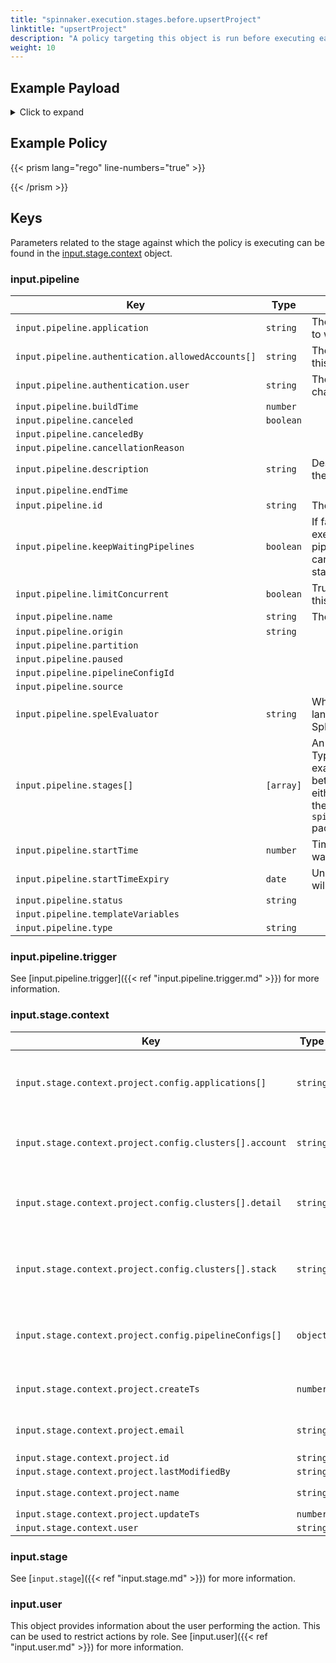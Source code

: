 ```yaml
---
title: "spinnaker.execution.stages.before.upsertProject"
linktitle: "upsertProject"
description: "A policy targeting this object is run before executing each task in a upsertProject stage."
weight: 10
---
```


## Example Payload

<details><summary>Click to expand</summary>

```json
{
  "input": {
    "pipeline": {
      "application": "spinnaker",
      "authentication": {
        "allowedAccounts": [
          "spinnaker",
          "staging",
          "staging-ecs"
        ],
        "user": "myUserName"
      },
      "buildTime": 1620752714800,
      "canceled": false,
      "canceledBy": null,
      "cancellationReason": null,
      "description": "Create project: testProjectName",
      "endTime": null,
      "id": "01F5E67K1GKAES5N7GAB34DG7D",
      "initialConfig": {},
      "keepWaitingPipelines": false,
      "limitConcurrent": false,
      "name": null,
      "notifications": [],
      "origin": "unknown",
      "partition": null,
      "paused": null,
      "pipelineConfigId": null,
      "source": null,
      "spelEvaluator": null,
      "stages": [
        "01F5E67K1GJEE109QR9X25M41V"
      ],
      "startTime": 1620752714851,
      "startTimeExpiry": null,
      "status": "RUNNING",
      "systemNotifications": [],
      "templateVariables": null,
      "trigger": {
        "artifacts": [],
        "correlationId": null,
        "isDryRun": false,
        "isRebake": false,
        "isStrategy": false,
        "notifications": [],
        "other": {
          "artifacts": [],
          "dryRun": false,
          "expectedArtifacts": [],
          "notifications": [],
          "parameters": {},
          "rebake": false,
          "resolvedExpectedArtifacts": [],
          "strategy": false,
          "type": "manual",
          "user": "myUserName"
        },
        "parameters": {},
        "resolvedExpectedArtifacts": [],
        "type": "manual",
        "user": "myUserName"
      },
      "type": "ORCHESTRATION"
    },
    "stage": {
      "context": {
        "project": {
          "config": {
            "applications": [
              "hostname"
            ],
            "clusters": [
              {
                "account": "spinnaker",
                "detail": "*",
                "stack": "*"
              }
            ],
            "pipelineConfigs": [
              {
                "application": "hostname",
                "pipelineConfigId": "7db1e350-dedb-4dc1-9976-e71f97b5f132"
              }
            ]
          },
          "email": "stephen.atwell@armory.io",
          "name": "testProjectName"
        },
        "user": "myUserName"
      },
      "endTime": null,
      "id": "01F5E67K1GJEE109QR9X25M41V",
      "lastModified": null,
      "name": "upsertProject",
      "outputs": {},
      "parentStageId": null,
      "refId": "0",
      "requisiteStageRefIds": [],
      "scheduledTime": null,
      "startTime": 1620752714863,
      "startTimeExpiry": null,
      "status": "RUNNING",
      "syntheticStageOwner": null,
      "tasks": [
        {
          "endTime": null,
          "id": "1",
          "implementingClass": "com.netflix.spinnaker.orca.applications.pipelines.UpsertProjectStage.UpsertProjectTask",
          "loopEnd": false,
          "loopStart": false,
          "name": "upsertProject",
          "stageEnd": true,
          "stageStart": true,
          "startTime": 1620752714920,
          "status": "RUNNING"
        }
      ],
      "type": "upsertProject"
    },
    "user": {
      "isAdmin": false,
      "roles": [],
      "username": "myUserName"
    }
  }
}
```
</details>

## Example Policy

{{< prism lang="rego" line-numbers="true" >}}

{{< /prism >}}

## Keys

Parameters related to the stage against which the policy is executing can be found in the [input.stage.context](#inputstagecontext) object.

### input.pipeline

| Key                                               | Type      | Description                                                           |
| ------------------------------------------------- | --------- | --------------------------------------------------------------------- |
| `input.pipeline.application`                      | `string`  | The name of the Spinnaker application to which this pipeline belongs. |
| `input.pipeline.authentication.allowedAccounts[]` | `string`  | The list of accounts to which the user this stage is running as has access. |
| `input.pipeline.authentication.user` | `string`  | The Spinnaker user initiating the change. |
| `input.pipeline.buildTime`                        | `number`  |                                                                       |
| `input.pipeline.canceled`                         | `boolean` |                                                                       |
| `input.pipeline.canceledBy`                       | ` `       |                                                                       |
| `input.pipeline.cancellationReason`               | ` `       |                                                                       |
| `input.pipeline.description` | `string`  | Description of the pipeline defined in the UI.|
| `input.pipeline.endTime`                          | ` `       |                                                                       |
| `input.pipeline.id` | `string`   |  The unique ID of the pipeline.|
| `input.pipeline.keepWaitingPipelines` | `boolean` | If false and concurrent pipeline execution is disabled, then the pipelines in the waiting queue will get canceled when the next execution starts. |
| `input.pipeline.limitConcurrent` | `boolean` | True if only 1 concurrent execution of this pipeline is allowed. |
| `input.pipeline.name` | `string`  | The name of this pipeline. |
| `input.pipeline.origin`                           | `string`  |                                                                       |
| `input.pipeline.partition`                        | ` `       |                                                                       |
| `input.pipeline.paused`                           | ` `       |                                                                       |
| `input.pipeline.pipelineConfigId`                 | ` `       |                                                                       |
| `input.pipeline.source`                           | ` `       |                                                                       |
| `input.pipeline.spelEvaluator` | `string`  | Which version of spring expression language is being used to evaluate SpEL. |
| `input.pipeline.stages[]`                         | `[array]` | An array of the stages in the pipeline. Typically if you are writing a policy that examines multiple pipeline stages, it is better to write that policy against either the `opa.pipelines package`, or the `spinnaker.execution.pipelines.before` package. |
| `input.pipeline.startTime` | `number`  | Timestamp from when the pipeline was started. |
| `input.pipeline.startTimeExpiry` | `date `   | Unix epoch date at which the pipeline will expire. |
| `input.pipeline.status`                           | `string`  |                                                                       |
| `input.pipeline.templateVariables`                | ` `       |                                                                       |
| `input.pipeline.type`                             | `string`  |                                                                       |

### input.pipeline.trigger

See [input.pipeline.trigger]({{< ref "input.pipeline.trigger.md" >}}) for more information.

### input.stage.context

| Key                                                                     | Type      | Description |
| ----------------------------------------------------------------------- | --------- | ----------- |
| `input.stage.context.project.config.applications[]`                     | `string`  | The applications associated with the project.            |
| `input.stage.context.project.config.clusters[].account`                 | `string`  | The accounts associated with the project            |
| `input.stage.context.project.config.clusters[].detail`                  | `string`  | The cluster details associated with the project.            |
| `input.stage.context.project.config.clusters[].stack`                   | `string`  | The stacks associated with the project's clusters.            |
| `input.stage.context.project.config.pipelineConfigs[]`      | `object`  |  The pipeline configurations associated with the project.           |
| `input.stage.context.project.createTs`                                  | `number`  | The time that the project was created.            |
| `input.stage.context.project.email`                                     | `string`  | The email of the project's owner.            |
| `input.stage.context.project.id`                                        | `string`  |             |
| `input.stage.context.project.lastModifiedBy`                            | `string`  |             |
| `input.stage.context.project.name`                                      | `string`  | The name of the project.            |
| `input.stage.context.project.updateTs`                                  | `number`  |             |
| `input.stage.context.user`                                              | `string`  |             |

### input.stage

See [`input.stage`]({{< ref "input.stage.md" >}}) for more information.

### input.user

This object provides information about the user performing the action. This can be used to restrict actions by role. See [input.user]({{< ref "input.user.md" >}}) for more information.
